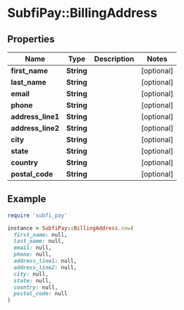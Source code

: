 # SubfiPay::BillingAddress

## Properties

| Name | Type | Description | Notes |
| ---- | ---- | ----------- | ----- |
| **first_name** | **String** |  | [optional] |
| **last_name** | **String** |  | [optional] |
| **email** | **String** |  | [optional] |
| **phone** | **String** |  | [optional] |
| **address_line1** | **String** |  | [optional] |
| **address_line2** | **String** |  | [optional] |
| **city** | **String** |  | [optional] |
| **state** | **String** |  | [optional] |
| **country** | **String** |  | [optional] |
| **postal_code** | **String** |  | [optional] |

## Example

```ruby
require 'subfi_pay'

instance = SubfiPay::BillingAddress.new(
  first_name: null,
  last_name: null,
  email: null,
  phone: null,
  address_line1: null,
  address_line2: null,
  city: null,
  state: null,
  country: null,
  postal_code: null
)
```

